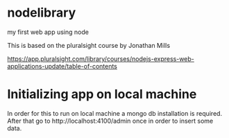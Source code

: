 # nodelibrary
my first web app using node

This is based on the pluralsight course by Jonathan Mills

https://app.pluralsight.com/library/courses/nodejs-express-web-applications-update/table-of-contents

# Initializing app on local machine

In order for this to run on local machine a mongo db installation is required.
After that go to http://localhost:4100/admin once in order to insert some data.
